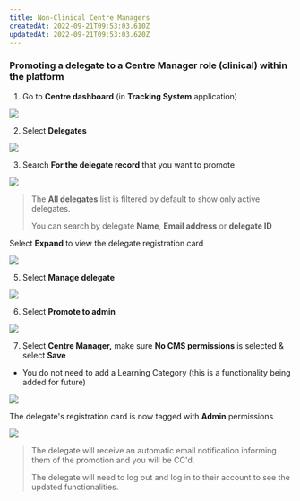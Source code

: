 ```yaml
---
title: Non-Clinical Centre Managers
createdAt: 2022-09-21T09:53:03.610Z
updatedAt: 2022-09-21T09:53:03.620Z
---
```

### Promoting a delegate to a Centre Manager role (clinical) within the platform

1. Go to **Centre dashboard** (in **Tracking System** application)

![](/img/cm_app_1.png)

2. Select **Delegates**

![](/img/registering-delegates-1.png)

3. Search **For the delegate record** that you want to promote

![](/img/cm-ca_delegate-filters.png)



> The **All delegates** list is filtered by default to show only active delegates.  
>
> You can search by delegate **Name**, **Email address** or **delegate ID**

Select **Expand** to view the delegate registration card

![](/img/cm-ca_expand-delegate-registration-card.png)

5. Select **Manage** **delegate**

![](/img/cm-ca_delegate-registration-card_without-admin-permissions_manage-delegate-button.png)

6. Select **Promote to admin**

![](/img/cm-ca_delegate-registration-card_manage_promote-to-admin.png)

7. Select **Centre Manager,** make sure **No CMS permissions** is selected & select **Save**

* You do not need to add a Learning Category (this is a functionality being added for future)

![](/img/noncm_promote-delegates-to-cm-role.png)

The delegate's registration card is now tagged with **Admin** permissions 

![](/img/cm-ca_delegate-registration-card_with-admin-permissions_tag.png)

> The delegate will receive an automatic email notification informing them of the promotion and you will be CC'd.
>
> The delegate will need to log out and log in to their account to see the updated functionalities.